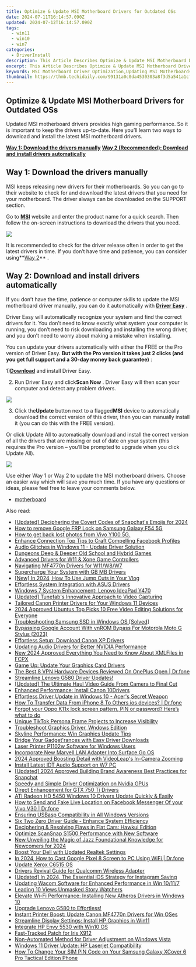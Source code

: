 ```yaml
---
title: Optimize & Update MSI Motherboard Drivers for Outdated OSs
date: 2024-07-11T16:14:57.090Z
updated: 2024-07-12T16:14:57.090Z
tags:
  - win11
  - win10
  - win7
categories:
  - DriverInstall
description: This Article Describes Optimize & Update MSI Motherboard Drivers for Outdated OSs
excerpt: This Article Describes Optimize & Update MSI Motherboard Drivers for Outdated OSs
keywords: MSI Motherboard Driver Optimization,Updating MSI Motherboards,MSI Driver Support Older OSs,Outdated OS MSI Drivers Update Guide,Enhanced Performance MSI Motherboard Updates,Motherboard Drivers Compatibility Update,MSI Updates for Legacy OS Systems
thumbnail: https://thmb.techidaily.com/99131a0c0da4530303a8f3d5a541a1cf2cb9af3e3d24fd391ca764cff18f1395.jpg
---
```


## Optimize & Update MSI Motherboard Drivers for Outdated OSs

 Updated MSI motherboard drivers provides high gaming performance. So it is important to keep the drivers up-to-date. Here you’ll learn two ways to download and install the latest MSI motherboard drivers.

**[Way 1: Download the drivers manually](#way1)**
**[Way 2 (Recommended): Download and install drivers automatically](#way2)**

## Way 1: Download the drivers manually

 MSI keeps releasing new drivers for their motherboards. So you can go to their website to check for and download the latest drivers that you need for your motherboard. The driver always can be downloaded on the SUPPORT section.

 Go to [**MSI**](https://us.msi.com/support/) website and enter the product name for a quick search. Then follow the on-screen instructions to download the drivers that you need.

![](https://images.drivereasy.com/wp-content/uploads/2017/05/img_59265d4b05f3d.jpg)

 It is recommended to check for the driver release often in order to get the latest drivers in time. If you don’t have time and patience, you can consider using**[Way 2](#way2)** .

## Way 2: Download and install drivers automatically

 If you don’t have the time, patience or computer skills to update the MSI motherboard driver manually, you can do it automatically with **[Driver Easy](https://tools.techidaily.com/drivereasy/download/)**  .

 Driver Easy will automatically recognize your system and find the correct drivers for it. You don’t need to know exactly what system your computer is running, you don’t need to risk downloading and installing the wrong driver, and you don’t need to worry about making a mistake when installing.

 You can update your drivers automatically with either the FREE or the Pro version of Driver Easy. **But with the Pro version it takes just 2 clicks (and you get full support and a 30-day money back guarantee)** :

 1)[**Download**](https://tools.techidaily.com/drivereasy/download/) and install Driver Easy.

 2) Run Driver Easy and click**Scan Now** . Driver Easy will then scan your computer and detect any problem drivers.

![](https://images.drivereasy.com/wp-content/uploads/2017/05/img_592677832d340.png)

 3) Click the**Update** button next to a flagged**MSI** device to automatically download the correct version of this driver, then you can manually install it (you can do this with the FREE version).

 Or click Update All to automatically download and install the correct version of all the drivers that are missing or out of date on your system (this requires the Pro version – you’ll be prompted to upgrade when you click Update All).

![](https://images.drivereasy.com/wp-content/uploads/2017/05/img_5926793a79791.jpg)

 Use either Way 1 or Way 2 to update the MSI motherboard drivers. Choose an easier way which will save you much time. If you have any questions or ideas, please feel free to leave your comments below.

* [motherboard](https://store.drivereasy.com/order/cart.php?PRODS=4731822&QTY=1&AFFILIATE=108875)

<ins class="adsbygoogle"
     style="display:block"
     data-ad-format="autorelaxed"
     data-ad-client="ca-pub-7571918770474297"
     data-ad-slot="1223367746"></ins>



<ins class="adsbygoogle"
     style="display:block"
     data-ad-client="ca-pub-7571918770474297"
     data-ad-slot="8358498916"
     data-ad-format="auto"
     data-full-width-responsive="true"></ins>



<span class="atpl-alsoreadstyle">Also read:</span>
<div><ul>
<li><a href="https://snapchat-videos.techidaily.com/updated-deciphering-the-covert-codes-of-snapchats-emojis-for-2024/"><u>[Updated] Deciphering the Covert Codes of Snapchat's Emojis for 2024</u></a></li>
<li><a href="https://blog-min.techidaily.com/how-to-remove-google-frp-lock-on-samsung-galaxy-f54-5g-by-drfone-android-unlock-remove-google-frp/"><u>How to remove Google FRP Lock on Samsung Galaxy F54 5G</u></a></li>
<li><a href="https://blog-min.techidaily.com/how-to-get-back-lost-photos-from-vivo-y100-5g-by-fonelab-android-recover-photos/"><u>How to get back lost photos from Vivo Y100 5G.</u></a></li>
<li><a href="https://facebook-video-files.techidaily.com/enhance-connection-top-tips-to-craft-compelling-facebook-profiles/"><u>Enhance Connection  Top Tips to Craft Compelling Facebook Profiles</u></a></li>
<li><a href="https://driver-install.techidaily.com/audio-glitches-in-windows-11-update-driver-solution/"><u>Audio Glitches in Windows 11 - Update Driver Solution</u></a></li>
<li><a href="https://screen-video-capture.techidaily.com/dungeons-deep-and-deeper-old-school-and-hybrid-games/"><u>Dungeons Deep & Deeper  Old School and Hybrid Games</u></a></li>
<li><a href="https://driver-install.techidaily.com/advanced-drivers-for-w11-and-xone-game-controllers/"><u>Advanced Drivers for W11 & Xone Game Controllers</u></a></li>
<li><a href="https://driver-install.techidaily.com/navigating-mf4770n-drivers-for-w11w8w7/"><u>Navigating MF4770n Drivers for W11/W8/W7</u></a></li>
<li><a href="https://driver-install.techidaily.com/supercharge-your-system-with-gb-mb-drivers/"><u>Supercharge Your System with GB MB Drivers</u></a></li>
<li><a href="https://youtube-webster.techidaily.com/n-2024-how-to-use-jump-cuts-in-your-vlog/"><u>[New] In 2024, How To Use Jump Cuts in Your Vlog</u></a></li>
<li><a href="https://driver-install.techidaily.com/effortless-system-integration-with-asus-drivers/"><u>Effortless System Integration with ASUS Drivers</u></a></li>
<li><a href="https://driver-install.techidaily.com/windows-7-system-enhancement-lenovo-ideapad-y470/"><u>Windows 7 System Enhancement: Lenovo IdeaPad Y470</u></a></li>
<li><a href="https://screen-video-capture.techidaily.com/updated-tunefabs-innovative-approach-to-video-capturing/"><u>[Updated] Tunefab's Innovative Approach to Video Capturing</u></a></li>
<li><a href="https://driver-install.techidaily.com/tailored-canon-printer-drivers-for-your-windows-11-devices/"><u>Tailored Canon Printer Drivers for Your Windows 11 Devices</u></a></li>
<li><a href="https://ai-driven-video-production.techidaily.com/2024-approved-ubuntus-top-picks-10-free-video-editing-solutions-for-everyone/"><u>2024 Approved Ubuntus Top Picks 10 Free Video Editing Solutions for Everyone</u></a></li>
<li><a href="https://driver-install.techidaily.com/troubleshooting-samsung-ssd-in-windows-os-solved/"><u>Troubleshooting Samsung SSD in Windows OS [Solved]</u></a></li>
<li><a href="https://android-unlock.techidaily.com/bypassing-google-account-with-vnrom-bypass-for-motorola-moto-g-stylus-2023-by-drfone-android/"><u>Bypassing Google Account With vnROM Bypass For Motorola Moto G Stylus (2023)</u></a></li>
<li><a href="https://driver-install.techidaily.com/effortless-setup-download-canon-xp-drivers/"><u>Effortless Setup: Download Canon XP Drivers</u></a></li>
<li><a href="https://driver-install.techidaily.com/updating-audio-drivers-for-better-nvidia-performance/"><u>Updating Audio Drivers for Better NVIDIA Performance</u></a></li>
<li><a href="https://video-creation-software.techidaily.com/new-2024-approved-everything-you-need-to-know-about-xmlfiles-in-fcpx/"><u>New 2024 Approved Everything You Need to Know About XMLFiles in FCPX</u></a></li>
<li><a href="https://driver-install.techidaily.com/game-up-update-your-graphics-card-drivers/"><u>Game Up: Update Your Graphics Card Drivers</u></a></li>
<li><a href="https://fake-location.techidaily.com/the-best-8-vpn-hardware-devices-reviewed-on-oneplus-open-drfone-by-drfone-virtual-android/"><u>The Best 8 VPN Hardware Devices Reviewed On OnePlus Open | Dr.fone</u></a></li>
<li><a href="https://driver-install.techidaily.com/streamline-lenovo-g580-driver-updates/"><u>Streamline Lenovo G580 Driver Updates!</u></a></li>
<li><a href="https://some-approaches.techidaily.com/updated-the-ultimate-haul-video-guide-from-camera-to-final-cut/"><u>[Updated] The Ultimate Haul Video Guide  From Camera to Final Cut</u></a></li>
<li><a href="https://driver-install.techidaily.com/enhanced-performance-install-canon-10drivers/"><u>Enhanced Performance: Install Canon 10Drivers</u></a></li>
<li><a href="https://driver-install.techidaily.com/effortless-driver-update-in-windows-10-acers-secret-weapon/"><u>Effortless Driver Update in Windows 10 - Acer's Secret Weapon</u></a></li>
<li><a href="https://review-topics.techidaily.com/how-to-transfer-data-from-iphone-8-to-others-ios-devices-drfone-by-drfone-transfer-data-from-ios-transfer-data-from-ios/"><u>How To Transfer Data From iPhone 8 To Others ios devices? | Dr.fone</u></a></li>
<li><a href="https://phone-solutions.techidaily.com/forgot-your-oppo-k11x-lock-screen-pattern-pin-or-password-here-s-what-to-do-by-drfone-android-unlock-android-unlock/"><u>Forgot your Oppo K11x lock screen pattern, PIN or password? Here’s what to do</u></a></li>
<li><a href="https://tiktok-videos.techidaily.com/unique-tiktok-persona-frame-projects-to-increase-visibility/"><u>Unique TikTok Persona Frame Projects to Increase Visibility</u></a></li>
<li><a href="https://driver-install.techidaily.com/troubleshoot-graphics-driver-wndows-edition/"><u>Troubleshoot Graphics Driver, Wndows Edition</u></a></li>
<li><a href="https://driver-install.techidaily.com/skyline-performance-win-graphics-update-tips/"><u>Skyline Performance: Win Graphics Update Tips</u></a></li>
<li><a href="https://driver-install.techidaily.com/bridge-your-gadgetrances-with-easy-driver-downloads/"><u>Bridge Your Gadget'rances with Easy Driver Downloads</u></a></li>
<li><a href="https://driver-install.techidaily.com/laser-printer-p1102w-software-for-windows-users/"><u>Laser Printer P1102w Software for Windows Users</u></a></li>
<li><a href="https://driver-install.techidaily.com/incorporate-new-marvell-lan-adapter-into-surface-go-os/"><u>Incorporate New Marvell LAN Adapter Into Surface Go OS</u></a></li>
<li><a href="https://fox-glue.techidaily.com/2024-approved-boosting-detail-with-videoleaps-in-camera-zooming/"><u>2024 Approved  Boosting Detail with VideoLeap's In-Camera Zooming</u></a></li>
<li><a href="https://driver-install.techidaily.com/install-latest-idt-audio-support-on-w7-pc/"><u>Install Latest IDT Audio Support on W7 PC</u></a></li>
<li><a href="https://snapchat-videos.techidaily.com/updated-2024-approved-building-brand-awareness-best-practices-for-snapchat/"><u>[Updated] 2024 Approved  Building Brand Awareness  Best Practices for Snapchat</u></a></li>
<li><a href="https://driver-install.techidaily.com/speedy-and-simple-driver-optimization-on-nvidia-gpus/"><u>Speedy and Simple Driver Optimization on Nvidia GPUs</u></a></li>
<li><a href="https://driver-install.techidaily.com/direct-enhancement-for-gtx-750-ti-drivers/"><u>Direct Enhancement for GTX 750 Ti Drivers</u></a></li>
<li><a href="https://driver-install.techidaily.com/ati-radeon-hd-5450-windows-10-drivers-update-quickly-and-easily/"><u>ATI Radeon HD 5450 Windows 10 Drivers Update Quickly & Easily</u></a></li>
<li><a href="https://fix-guide.techidaily.com/how-to-send-and-fake-live-location-on-facebook-messenger-of-your-vivo-v30-drfone-by-drfone-virtual-android/"><u>How to Send and Fake Live Location on Facebook Messenger Of your Vivo V30 | Dr.fone</u></a></li>
<li><a href="https://driver-install.techidaily.com/ensuring-usbasp-compatibility-in-all-windows-versions/"><u>Ensuring USBasp Compatibility in All Windows Versions</u></a></li>
<li><a href="https://driver-install.techidaily.com/six-two-zero-driver-guide-enhance-system-efficiency/"><u>Six Two Zero Driver Guide - Enhance System Efficiency</u></a></li>
<li><a href="https://driver-install.techidaily.com/deciphering-and-resolving-flaws-in-flat-cars-hawkui-edition/"><u>Deciphering & Resolving Flaws in Flat Cars: Hawkui Edition</u></a></li>
<li><a href="https://driver-install.techidaily.com/optimize-scansnap-s1500-performance-with-new-software/"><u>Optimize ScanSnap S1500 Performance with New Software</u></a></li>
<li><a href="https://sound-optimizing.techidaily.com/new-unveiling-the-magic-of-jazz-foundational-knowledge-for-newcomers-for-2024/"><u>New Unveiling the Magic of Jazz Foundational Knowledge for Newcomers for 2024</u></a></li>
<li><a href="https://driver-install.techidaily.com/boost-your-dell-with-updated-realtek-settings/"><u>Boost Your Dell with Updated Realtek Settings</u></a></li>
<li><a href="https://screen-mirror.techidaily.com/in-2024-how-to-cast-google-pixel-8-screen-to-pc-using-wifi-drfone-by-drfone-android/"><u>In 2024, How to Cast Google Pixel 8 Screen to PC Using WiFi | Dr.fone</u></a></li>
<li><a href="https://driver-install.techidaily.com/update-xerox-c6515-os/"><u>Update Xerox C6515 OS</u></a></li>
<li><a href="https://driver-install.techidaily.com/drivers-revival-guide-for-qualcomm-wireless-adapter/"><u>Drivers Revival Guide for Qualcomm Wireless Adapter</u></a></li>
<li><a href="https://instagram-videos.techidaily.com/updated-in-2024-the-essential-ios-strategy-for-instagram-saving/"><u>[Updated] In 2024, The Essential iOS Strategy for Instagram Saving</u></a></li>
<li><a href="https://driver-install.techidaily.com/updating-wacom-software-for-enhanced-performance-in-win-10117/"><u>Updating Wacom Software for Enhanced Performance in Win 10/11/7</u></a></li>
<li><a href="https://instagram-clips.techidaily.com/leading-10-views-unmasked-story-watchers/"><u>Leading 10 Views  Unmasked Story Watchers</u></a></li>
<li><a href="https://driver-install.techidaily.com/elevate-wi-fi-performance-installing-new-atheros-drivers-in-windows-10/"><u>Elevate Wi-Fi Performance: Installing New Atheros Drivers in Windows 10</u></a></li>
<li><a href="https://driver-install.techidaily.com/1720063358862-upgrade-lenovo-g580-to-effortless/"><u>Upgrade Lenovo G580 to Effortless!</u></a></li>
<li><a href="https://driver-install.techidaily.com/instant-printer-boost-update-canon-mf4770n-drivers-for-win-oses/"><u>Instant Printer Boost: Update Canon MF4770n Drivers for Win OSes</u></a></li>
<li><a href="https://driver-install.techidaily.com/streamline-display-settings-install-hp-graphics-in-win11/"><u>Streamline Display Settings: Install HP Graphics in Win11</u></a></li>
<li><a href="https://driver-install.techidaily.com/integrate-hp-envy-5530-with-win10-os/"><u>Integrate HP Envy 5530 with Win10 OS</u></a></li>
<li><a href="https://driver-install.techidaily.com/fast-tracked-patch-for-iris-x912/"><u>Fast-Tracked Patch for Iris X912</u></a></li>
<li><a href="https://driver-install.techidaily.com/non-automated-method-for-driver-adjustment-on-windows-vista/"><u>Non-Automated Method for Driver Adjustment on Windows Vista</u></a></li>
<li><a href="https://driver-install.techidaily.com/windows-11-driver-update-hp-laserjet-compatibility/"><u>Windows 11 Driver Update: HP Laserjet Compatibility</u></a></li>
<li><a href="https://sim-unlock.techidaily.com/how-to-change-your-sim-pin-code-on-your-samsung-galaxy-xcover-6-pro-tactical-edition-phone-by-drfone-android/"><u>How To Change Your SIM PIN Code on Your Samsung Galaxy XCover 6 Pro Tactical Edition Phone</u></a></li>
</ul></div>
